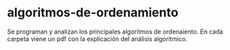 # algoritmos-de-ordenamiento
Se programan y analizan los principales algoritmos de ordenaiento.
En cada carpeta viene un pdf con la explicación del análisis algorítmico.
